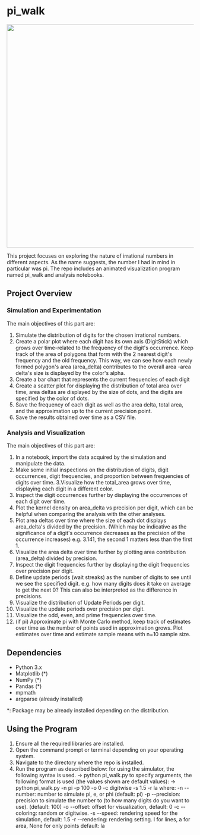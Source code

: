 # pi_walk

<img src="output_pi100.gif" width="600" align="center">

This project focuses on exploring the nature of irrational numbers in different aspects. As the name suggests, the number I had in mind in particular was pi. The repo includes an animated visualization program named pi_walk and analysis notebooks.

## Project Overview

### Simulation and Experimentation
The main objectives of this part are:
1. Simulate the distribution of digits for the chosen irrational numbers.
2. Create a polar plot where each digit has its own axis (DigitStick) which grows over time-related to the frequency of the digit's occurrence. Keep track of the area of polygons that form with the 2 nearest digit's frequency and the old frequency. This way, we can see how each newly formed polygon's area (area_delta) contributes to the overall area -area delta's size is displayed by the color's alpha.
3. Create a bar chart that represents the current frequencies of each digit
4. Create a scatter plot for displaying the distribution of total area over time, area deltas are displayed by the size of dots, and the digits are specified by the color of dots.
5. Save the frequency of each digit as well as the area delta, total area, and the approximation up to the current precision point.
6. Save the results obtained over time as a CSV file.

### Analysis and Visualization
The main objectives of this part are:
1. In a notebook, import the data acquired by the simulation and manipulate the data.
2. Make some initial inspections on the distribution of digits, digit occurrences, digit frequencies, and proportion between frequencies of digits over time.
3.Visualize how the total_area grows over time, displaying each digit in a different color.
4. Inspect the digit occurrences further by displaying the occurrences of each digit over time.
5. Plot the kernel density on area_delta vs precision per digit, which can be helpful when comparing the analysis with the other analyses.
6. Plot area deltas over time where the size of each dot displays area_delta's divided by the precision. (Which may be indicative as the significance of a digit's occurrence decreases as the precision of the occurrence increases) e.g. 3.141, the second 1 matters less than the first 1.
7. Visualize the area delta over time further by plotting area contribution (area_delta) divided by precision.
8. Inspect the digit frequencies further by displaying the digit frequencies over precision per digit.
9. Define update periods (wait streaks) as the number of digits to see until we see the specified digit. e.g. how many digits does it take on average to get the next 0? This can also be interpreted as the difference in precisions.
10. Visualize the distribution of Update Periods per digit.
11. Visualize the update periods over precision per digit.
12. Visualize the odd, even, and prime frequencies over time.
13. (if pi) Approximate pi with Monte Carlo method, keep track of estimates over time as the number of points used in approximation grows. Plot estimates over time and estimate sample means with n=10 sample size.


## Dependencies
- Python 3.x
- Matplotlib (*)
- NumPy (*)
- Pandas (*)
- mpmath
- argparse (already installed)

*: Package may be already installed depending on the distribution.

## Using the Program
1. Ensure all the required libraries are installed.
2. Open the command prompt or terminal depending on your operating system.
3. Navigate to the directory where the repo is installed.
4. Run the program as described below:
for using the simulator, the following syntax is used.
-> python pi_walk.py
to specify arguments, the following format is used (the values shown are default values):
-> python pi_walk.py -n pi -p 100 -o 0 -c digitwise -s 1.5 -r la
where:
-n --number: number to simulate pi, e, or phi (default: pi)
-p --precision: precision to simulate the number to (to how many digits do you want to use). (default: 100)
-o --offset: offset for visualization, default: 0
-c --coloring: random or digitwise.
-s --speed: rendering speed for the simulation, default: 1.5
-r --rendering: rendering setting. l for lines, a for area, None for only points default: la









